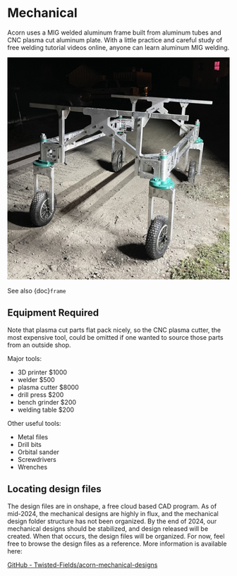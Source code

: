 # Mechanical

Acorn uses a MIG welded aluminum frame built from aluminum tubes and CNC plasma
cut aluminum plate. With a little practice and careful study of free welding
tutorial videos online, anyone can learn aluminum MIG welding.

<img src="images/rolling_chassis.jpeg" alt="A photo showing Acorn's rolling chassis." width="1200"> 

See also {doc}`frame`

## Equipment Required

Note that plasma cut parts flat pack nicely, so the CNC plasma cutter, the most
expensive tool, could be omitted if one wanted to source those parts from an
outside shop.

Major tools:

- 3D printer      \$1000
- welder           \$500
- plasma cutter   \$8000
- drill press      \$200
- bench grinder    \$200
- welding table    \$200

Other useful tools:

- Metal files
- Drill bits
- Orbital sander
- Screwdrivers
- Wrenches

## Locating design files

The design files are in onshape, a free cloud based CAD program. As of mid-2024, the mechanical designs are highly in flux, and the mechanical design folder structure has not been organized. By the end of 2024, our mechanical designs should be stabilized, and design released will be created. When that occurs, the design files will be organized. For now, feel free to browse the design files as a reference. More information is available here:

[GitHub - Twisted-Fields/acorn-mechanical-designs](https://github.com/Twisted-Fields/acorn-mechanical-designs)
